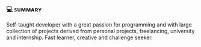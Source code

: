 ### 💻 ꜱᴜᴍᴍᴀʀʏ
Self-taught developer with a great passion for programming
and with large collection of projects derived from personal projects, freelancing, university and internship.
Fast learner, creative and challenge seeker.
